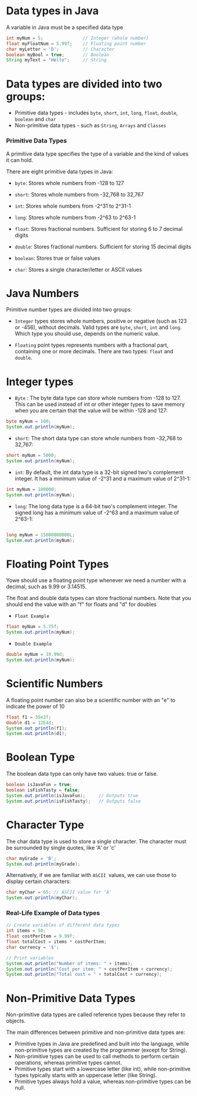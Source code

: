 # Data types in Java

A variable in Java must be a specified data type

```java
int myNum = 5;               // Integer (whole number)
float myFloatNum = 5.99f;    // Floating point number
char myLetter = 'D';         // Character
boolean myBool = true;       // Boolean
String myText = "Hello";     // String
```

# Data types are divided into two groups:

- Primitive data types - includes `byte`, `short`, `int`, `long`, `float`, `double`, `boolean` and `char`
- Non-primitive data types - such as `String`, `Arrays` and `Classes` 

### Primitive Data Types

A primitive data type specifies the type of a variable and the kind of values it can hold.

There are eight primitive data types in Java:

- `byte`: 	Stores whole numbers from -128 to 127

- `short`: 	Stores whole numbers from -32,768 to 32,767
- `int`: 	Stores whole numbers from -2^31 to 2^31-1
- `long`: 	Stores whole numbers from -2^63 to 2^63-1
- `float`: 	Stores fractional numbers. Sufficient for storing 6 to 7 decimal digits
- `double`: 	Stores fractional numbers. Sufficient for storing 15 decimal digits
- `boolean`: 	Stores true or false values
- `char`: 	Stores a single character/letter or ASCII values

# Java Numbers

Primitive number types are divided into two groups:

- `Integer` types stores whole numbers, positive or negative (such as 123 or -456), without decimals. Valid types are `byte`, `short`, `int` and `long`. Which type you should use, depends on the numeric value.

- `Floating` point types represents numbers with a fractional part, containing one or more decimals. There are two types: `float` and `double`.

# Integer types

- `Byte` : The byte data type can store whole numbers from -128 to 127. This can be used instead of int or other integer types to save memory when you are certain that the value will be within -128 and 127:

```java
byte myNum = 100;
System.out.println(myNum);
```

- `short`: The short data type can store whole numbers from -32,768 to 32,767:

```java
short myNum = 5000;
System.out.println(myNum);
```

- `int`: By default, the int data type is a 32-bit signed two's complement integer. It has a minimum value of -2^31 and a maximum value of 2^31-1:

```java
int myNum = 100000;
System.out.println(myNum);
```

- `long`: The long data type is a 64-bit two's complement integer. The signed long has a minimum value of -2^63 and a maximum value of 2^63-1:

```java

long myNum = 15000000000L;
System.out.println(myNum);
```
# Floating Point Types

Yowe should use a floating point type whenever we need a number with a decimal, such as 9.99 or 3.14515.

The float and double data types can store fractional numbers. Note that you should end the value with an "f" for floats and "d" for doubles


- `Float Example`

```java
float myNum = 5.75f;
System.out.println(myNum);
```

- `Double Example`

```java
double myNum = 19.99d;
System.out.println(myNum);
```

# Scientific Numbers

A floating point number can also be a scientific number with an "e" to indicate the power of 10

```java
float f1 = 35e3f;
double d1 = 12E4d;
System.out.println(f1);
System.out.println(d1);
```

# Boolean Type

The boolean data type can only have two values: true or false.

```java
boolean isJavaFun = true;
boolean isFishTasty = false;
System.out.println(isJavaFun);     // Outputs true
System.out.println(isFishTasty);   // Outputs false
```

# Character Type

The char data type is used to store a single character. The character must be surrounded by single quotes, like 'A' or 'c'

```java
char myGrade = 'B';
System.out.println(myGrade);
```
Alternatively, if we are familiar with `ASCII `values, we can use those to display certain characters:

```java
char myChar = 65; // ASCII value for 'A'
System.out.println(myChar);
```

### Real-Life Example of Data types

```java
// Create variables of different data types
int items = 50;
float costPerItem = 9.99f;
float totalCost = items * costPerItem;
char currency = '$';

// Print variables
System.out.println("Number of items: " + items);
System.out.println("Cost per item: " + costPerItem + currency);
System.out.println("Total cost = " + totalCost + currency);
```

# Non-Primitive Data Types

Non-primitive data types are called reference types because they refer to objects.

The main differences between primitive and non-primitive data types are:

- Primitive types in Java are predefined and built into the language, while non-primitive types are created by the programmer (except for String).
- Non-primitive types can be used to call methods to perform certain operations, whereas primitive types cannot.
- Primitive types start with a lowercase letter (like int), while non-primitive types typically starts with an uppercase letter (like String).
- Primitive types always hold a value, whereas non-primitive types can be null.